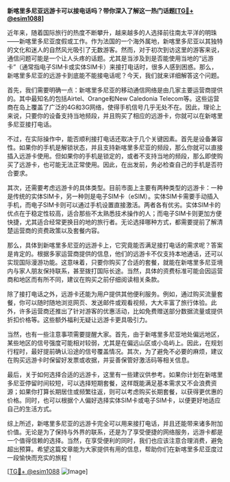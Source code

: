 **新喀里多尼亚远游卡可以接电话吗？带你深入了解这一热门话题[[TG💪+ @esim1088](https://t.me/s/esim1088)]**

近年来，随着国际旅行的热度不断攀升，越来越多的人选择前往南太平洋的明珠——新喀里多尼亚度假或工作。作为法国的一个海外属地，新喀里多尼亚以其独特的文化和迷人的自然风光吸引了无数游客。然而，对于初次到访这里的游客来说，通信问题可能是一个让人头疼的话题。尤其是当涉及到是否能使用当地的“远游卡”（通常指电子SIM卡或实体SIM卡）来接打电话时，很多人感到困惑。那么，新喀里多尼亚的远游卡到底能不能接电话呢？今天，我们就来详细解答这个问题。

首先，我们需要明确一点：新喀里多尼亚的移动通信网络是由几家主要运营商提供的。其中最知名的包括Airtel、Orange和New Caledonia Telecom等。这些运营商在岛上覆盖了广泛的4G和3G网络，使得手机信号几乎无处不在。因此，理论上来说，只要你的设备支持当地频段，并且购买了相应的远游卡，你就可以在新喀里多尼亚接打电话。

不过，在实际操作中，能否顺利接打电话还取决于几个关键因素。首先是设备兼容性。如果你的手机是解锁状态，并且支持新喀里多尼亚的频段，那么你就可以直接插入远游卡使用。但如果你的手机是锁定的，或者不支持当地的频段，那么即使购买了远游卡，也可能无法正常使用。因此，在出发前，务必检查自己的手机是否符合要求。

其次，还需要考虑远游卡的具体类型。目前市面上主要有两种类型的远游卡：一种是传统的实体SIM卡，另一种则是电子SIM卡（eSIM）。实体SIM卡需要手动插入手机，而电子SIM卡则可以通过手机设置直接激活。两者各有优劣。实体SIM卡的优点在于稳定性较高，适合那些不太熟悉技术操作的人；而电子SIM卡则更加方便快捷，尤其适合经常更换目的地的旅行者。无论选择哪种方式，都需要提前了解清楚运营商的资费政策以及套餐内容。

那么，具体到新喀里多尼亚的远游卡上，它究竟能否满足接打电话的需求呢？答案是肯定的。根据多家运营商提供的信息，他们的远游卡不仅支持本地通话，还可以实现国际漫游功能。这意味着，只要你购买了合适的套餐，就能在新喀里多尼亚境内与家人朋友保持联系，甚至拨打国际长途。当然，具体的资费标准可能会因运营商和地区而有所不同，建议在购买之前仔细阅读相关条款。

除了接打电话之外，远游卡还能为用户提供其他便利服务。例如，通过购买流量套餐，你可以随时随地浏览网页、发送邮件或观看视频，大大丰富了旅行体验。此外，许多运营商还推出了针对游客的优惠活动，比如免费赠送部分数据流量或提供折扣价格等。这些额外福利无疑让远游卡更具吸引力。

当然，也有一些注意事项需要提醒大家。首先，由于新喀里多尼亚地处偏远地区，某些地区的信号强度可能相对较弱，尤其是在偏远山区或小岛屿上。因此，在规划行程时，最好提前确认沿途的信号覆盖情况。其次，为了避免不必要的麻烦，建议在购买远游卡时保留好发票或收据，并妥善保管好激活码等相关信息。

最后，关于如何选择合适的远游卡，这里有一些建议供参考。如果你计划在新喀里多尼亚停留时间较短，可以选择短期套餐，这样既能满足基本需求又不会浪费资源；如果你打算长期居住或频繁往返，则可以考虑购买长期套餐，以获得更优惠的价格。同时，也可以根据个人偏好选择实体SIM卡或电子SIM卡，以便更好地适应自己的生活方式。

综上所述，新喀里多尼亚的远游卡完全可以用来接打电话，并且还能带来诸多附加价值。无论是为了保持与外界的联系，还是为了享受便捷的网络服务，远游卡都是一个值得信赖的选择。当然，在享受便利的同时，我们也应该注意合理消费，避免超出预算。希望这篇文章能为大家提供有用的信息，帮助你们在新喀里多尼亚度过一段愉快而充实的旅程！

[[TG💪+ @esim1088](https://t.me/s/esim1088) ![Image](https://i.postimg.cc/4NQfJmqS/Snipaste-2025-05-13-00-14-12.png)]